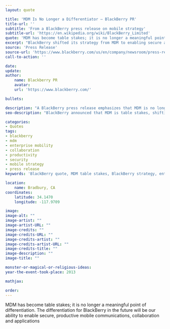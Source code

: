 ```yaml
---
layout: quote

title: 'MDM Is No Longer a Differentiator – BlackBerry PR'
title-url: ''
subtitle: 'From a BlackBerry press release on mobile strategy'
subtitle-url: 'https://en.wikipedia.org/wiki/BlackBerry_Limited'
quote: 'MDM has become table stakes; it is no longer a meaningful point of differentiation. The differentiation for BlackBerry in the future will be our ability to enable secure, productive mobile communications, collaboration and applications.'
excerpt: "BlackBerry shifted its strategy from MDM to enabling secure and productive mobile collaboration."
source: 'Press Release'
source-url: 'https://www.blackberry.com/us/en/company/newsroom/press-releases'
call-to-action: ''

date: 
update:
author:
    name: Blackberry PR
    avatar: 
    url: 'https://www.blackberry.com/'

bullets:

description: "A BlackBerry press release emphasizes that MDM is no longer a competitive advantage, with the company focusing instead on secure mobile communications and collaboration."
seo-description: "BlackBerry announced that MDM is table stakes, shifting focus toward secure mobile apps, collaboration, and productivity as future differentiators."

categories:
- Quotes
tags:
- blackberry
- mdm
- enterprise mobility
- collaboration
- productivity
- security
- mobile strategy
- press release
keywords: 'BlackBerry quote, MDM table stakes, BlackBerry strategy, enterprise mobility, secure collaboration, mobile applications, mobile productivity, corporate communications'

location:
    name: Bradbury, CA
coordinates:
    latitude: 34.1470
    longitude: -117.9709

image:
image-alt: ""
image-artist: ""
image-artist-URL: ""
image-credits: ""
image-credits-URL: ""
image-credits-artist: ""
image-credits-artist-URL: ""
image-credits-title: ""
image-description: ""
image-title: ""

monster-or-magical-or-religious-ideas: 
year-the-event-took-place: 2013

mathjax: 

order: 
---
```

MDM has become table stakes; it is no longer a meaningful point of differentiation. The differentiation for BlackBerry in the future will be our ability to enable secure, productive mobile communications, collaboration and applications